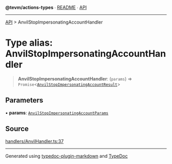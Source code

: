 **@tevm/actions-types** ∙ [README](../README.md) ∙ [API](../API.md)

***

[API](../API.md) > AnvilStopImpersonatingAccountHandler

# Type alias: AnvilStopImpersonatingAccountHandler

> **AnvilStopImpersonatingAccountHandler**: (`params`) => `Promise`\<[`AnvilStopImpersonatingAccountResult`](AnvilStopImpersonatingAccountResult.md)\>

## Parameters

▪ **params**: [`AnvilStopImpersonatingAccountParams`](AnvilStopImpersonatingAccountParams.md)

## Source

[handlers/AnvilHandler.ts:37](https://github.com/evmts/tevm-monorepo/blob/main/packages/actions-types/src/handlers/AnvilHandler.ts#L37)

***
Generated using [typedoc-plugin-markdown](https://www.npmjs.com/package/typedoc-plugin-markdown) and [TypeDoc](https://typedoc.org/)
